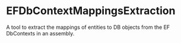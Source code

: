 # EFDbContextMappingsExtraction
A tool to extract the mappings of entities to DB objects from the EF DbContexts in an assembly.
